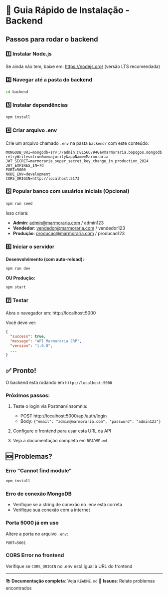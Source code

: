 # 🚀 Guia Rápido de Instalação - Backend

## Passos para rodar o backend

### 1️⃣ Instalar Node.js
Se ainda não tem, baixe em: https://nodejs.org/ (versão LTS recomendada)

### 2️⃣ Navegar até a pasta do backend
```bash
cd backend
```

### 3️⃣ Instalar dependências
```bash
npm install
```

### 4️⃣ Criar arquivo .env
Crie um arquivo chamado `.env` na pasta `backend/` com este conteúdo:

```env
MONGODB_URI=mongodb+srv://admin:@81566794Ga@marmoraria.bopqgos.mongodb.net/marmoraria?retryWrites=true&w=majority&appName=Marmoraria
JWT_SECRET=marmoraria_super_secret_key_change_in_production_2024
JWT_EXPIRES_IN=7d
PORT=5000
NODE_ENV=development
CORS_ORIGIN=http://localhost:5173
```

### 5️⃣ Popular banco com usuários iniciais (Opcional)
```bash
npm run seed
```

Isso criará:
- **Admin**: admin@marmoraria.com / admin123
- **Vendedor**: vendedor@marmoraria.com / vendedor123
- **Produção**: producao@marmoraria.com / producao123

### 6️⃣ Iniciar o servidor

**Desenvolvimento (com auto-reload):**
```bash
npm run dev
```

**OU Produção:**
```bash
npm start
```

### 7️⃣ Testar
Abra o navegador em: http://localhost:5000

Você deve ver:
```json
{
  "success": true,
  "message": "API Marmoraria ERP",
  "version": "1.0.0",
  ...
}
```

## ✅ Pronto!

O backend está rodando em `http://localhost:5000`

### Próximos passos:

1. Teste o login via Postman/Insomnia:
   - POST http://localhost:5000/api/auth/login
   - Body: `{"email": "admin@marmoraria.com", "password": "admin123"}`

2. Configure o frontend para usar esta URL da API

3. Veja a documentação completa em `README.md`

## 🆘 Problemas?

### Erro "Cannot find module"
```bash
npm install
```

### Erro de conexão MongoDB
- Verifique se a string de conexão no .env está correta
- Verifique sua conexão com a internet

### Porta 5000 já em uso
Altere a porta no arquivo `.env`:
```env
PORT=5001
```

### CORS Error no frontend
Verifique se `CORS_ORIGIN` no .env está igual à URL do frontend

---

📚 **Documentação completa**: Veja `README.md`
🐛 **Issues**: Relate problemas encontrados

